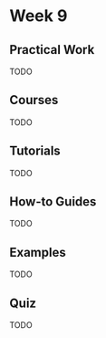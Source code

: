 # Week 9

## Practical Work

TODO

## Courses

TODO

## Tutorials

TODO

## How-to Guides

TODO

## Examples

TODO

## Quiz

TODO
